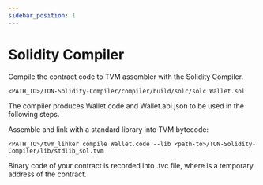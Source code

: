 ```yaml
---
sidebar_position: 1
---
```


# Solidity Compiler

Compile the contract code to TVM assembler with the Solidity Compiler.

    <PATH_TO>/TON-Solidity-Compiler/compiler/build/solc/solc Wallet.sol

The compiler produces Wallet.code and Wallet.abi.json to be used in the following steps.

Assemble and link with a standard library into TVM bytecode:

    <PATH_TO>/tvm_linker compile Wallet.code --lib <path-to>/TON-Solidity-Compiler/lib/stdlib_sol.tvm

Binary code of your contract is recorded into <WalletAddress>.tvc file, where <WalletAddress> is a temporary address of the contract. 
